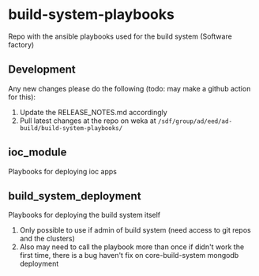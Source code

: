 # build-system-playbooks
Repo with the ansible playbooks used for the build system (Software factory)

## Development
Any new changes please do the following (todo: may make a github action for this):
1. Update the RELEASE_NOTES.md accordingly
2. Pull latest changes at the repo on weka at `/sdf/group/ad/eed/ad-build/build-system-playbooks/`

## ioc_module
Playbooks for deploying ioc apps

## build_system_deployment
Playbooks for deploying the build system itself
1. Only possible to use if admin of build system (need access to git repos and the clusters)
2. Also may need to call the playbook more than once if didn't work the first time, there is a bug haven't fix on core-build-system mongodb deployment